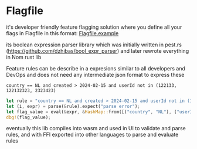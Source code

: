 # Flagfile

it's developer friendly feature flagging solution where you define all your flags in Flagfile in this format: [Flagfile.example](Flagfile.example)

its boolean expression parser library which was initially written in pest.rs (https://github.com/dzhibas/bool_expr_parser) and later rewrote everything in Nom rust lib

Feature rules can be describe in a expresions similar to all developers and DevOps and does not need any intermediate json format to express these
```
country == NL and created > 2024-02-15 and userId not in (122133, 122132323, 2323423)
```

```rust
let rule = "country == NL and created > 2024-02-15 and userId not in (122133, 122132323, 2323423)";
let (i, expr) = parse(&rule).expect("parse error");
let flag_value = eval(&expr, &HashMap::from([("country", "NL"), ("userId", "2132321"), ("created", "2024-02-02")]);
dbg!(flag_value);
```

eventually this lib compiles into wasm and used in UI to validate and parse rules, and with FFI exported into other languages to parse and evaluate rules
